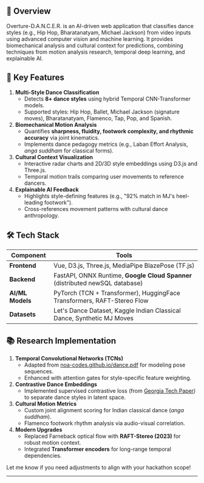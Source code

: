 ## 📜 **Overview**

Overture-D.A.N.C.E.R. is an AI-driven web application that classifies dance styles (e.g., Hip Hop, Bharatanatyam, Michael Jackson) from video inputs using advanced computer vision and machine learning. It provides biomechanical analysis and cultural context for predictions, combining techniques from motion analysis research, temporal deep learning, and explainable AI.

## 🎯 **Key Features**

1. **Multi-Style Dance Classification**
    - Detects **8+ dance styles** using hybrid Temporal CNN-Transformer models.
    - Supported styles: Hip Hop, Ballet, Michael Jackson (signature moves), Bharatanatyam, Flamenco, Tap, Pop, and Spanish.
1. **Biomechanical Motion Analysis**
    - Quantifies **sharpness, fluidity, footwork complexity, and rhythmic accuracy** via joint kinematics.
    - Implements dance pedagogy metrics (e.g., Laban Effort Analysis, *anga suddham* for classical forms).
1. **Cultural Context Visualization**
    - Interactive radar charts and 2D/3D style embeddings using D3.js and Three.js.
    - Temporal motion trails comparing user movements to reference dancers.
1. **Explainable AI Feedback**
    - Highlights style-defining features (e.g., "92% match in MJ's heel-leading footwork").
    - Cross-references movement patterns with cultural dance anthropology.

## 🛠️ **Tech Stack**

| **Component**    | **Tools**                                                               |
| ---------------- | ----------------------------------------------------------------------- |
| **Frontend**     | Vue, D3.js, Three.js, MediaPipe BlazePose (TF.js)                       |
| **Backend**      | FastAPI, ONNX Runtime, **Google Cloud Spanner** (distributed newSQL database)  |
| **AI/ML Models** | PyTorch (TCN + Transformer), HuggingFace Transformers, RAFT-Stereo Flow |
| **Datasets**     | Let's Dance Dataset, Kaggle Indian Classical Dance, Synthetic MJ Moves  |

## 📚 **Research Implementation**

1. **Temporal Convolutional Networks (TCNs)**
    - Adapted from [noa-codes.github.io/dance.pdf](https://noa-codes.github.io/dance.pdf) for modeling pose sequences.
    - Enhanced with attention gates for style-specific feature weighting.
1. **Contrastive Dance Embeddings**
    - Implemented supervised contrastive loss (from [Georgia Tech Paper](https://sites.cc.gatech.edu/cpl/projects/dance/paper.pdf)) to separate dance styles in latent space.
1. **Cultural Motion Metrics**
    - Custom joint alignment scoring for Indian classical dance (*anga suddham*).
    - Flamenco footwork rhythm analysis via audio-visual correlation.
1. **Modern Upgrades**
    - Replaced Farneback optical flow with **RAFT-Stereo (2023)** for robust motion context.
    - Integrated **Transformer encoders** for long-range temporal dependencies.

Let me know if you need adjustments to align with your hackathon scope!

---
